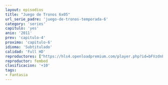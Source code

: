 ```yaml
---
layout: episodios
title: "Juego de Tronos 6x05"
url_serie_padre: 'juego-de-tronos-temporada-6'
category: 'series'
capitulo: 'yes'
anio: '2011'
prev: 'capitulo-4'
proximo: 'capitulo-6'
idioma: 'Subtitulado'
calidad: 'Full HD'
reproductores: ["https://hls4.openloadpremium.com/player.php?id=bFVzdnFtbTRVZFI2TjFYc0dKMkJ6dlpiWXhlbVlUZ0tDM095U2pFTm40elU2RHI4Y0RnRTZqYnpVKzZHK3RBWGY0SmorRzYyWVUyTGJDd1o4QjNpblE9PQ&sub=https://sub.cuevana2.io/vtt-sub/sub7/Game.Of.Thrones.S06E05.vtt"]
reproductor: fembed
clasificacion: '+10'
tags:
- Fantasia
---
```












